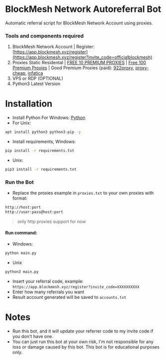 # BlockMesh Network Autoreferral Bot
Automatic referral script for BlockMesh Network Account using proxies.
### Tools and components required
1. BlockMesh Network Account | Register: [https://app.blockmesh.xyz/register](https://app.blockmesh.xyz/register?invite_code=officialblockmesh)
2. Proxies Static Residental | [FREE 10 PREMIUM PROXIES](https://www.webshare.io/?referral_code=p7k7whpdu2jg) | [Free 100 Premium Proxies](https://proxyscrape.com/?ref=odk1mmj) | Good Premium Proxies (paid): [922proxy](https://www.922proxy.com/register?inviter_code=d03d4fed), [proxy-cheap](https://app.proxy-cheap.com/r/JysUiH), [infatica](https://dashboard.infatica.io/aff.php?aff=544)
3. VPS or RDP (OPTIONAL)
4. Python3 Latest Version
# Installation
- Install Python For Windows: [Python](https://www.python.org/ftp/python/3.13.0/python-3.13.0-amd64.exe)
- For Unix:
```bash
apt install python3 python3-pip -y
```
- Install requirements, Windows:
```bash
pip install -r requirements.txt
```
- Unix:
```bash
pip3 install -r requirements.txt
```
### Run the Bot
- Replace the proxies example in ```proxies.txt``` to your own proxies with format:
```bash
http://host:port
http://user:pass@host:port
```
>only http proxies support for now
#### Run command:
- Windows:
```bash
python main.py
```
- Unix
```bash
python3 main.py
```
- Insert your referral code, example: ``https://app.blockmesh.xyz/register?invite_code=XXXXXXXXXX``
- Enter how many referrals you want
- Result account generated will be saved to ``accounts.txt``
# Notes
- Run this bot, and it will update your referrer code to my invite code if you don't have one.
- You can just run this bot at your own risk, I'm not responsible for any loss or damage caused by this bot. This bot is for educational purposes only.
